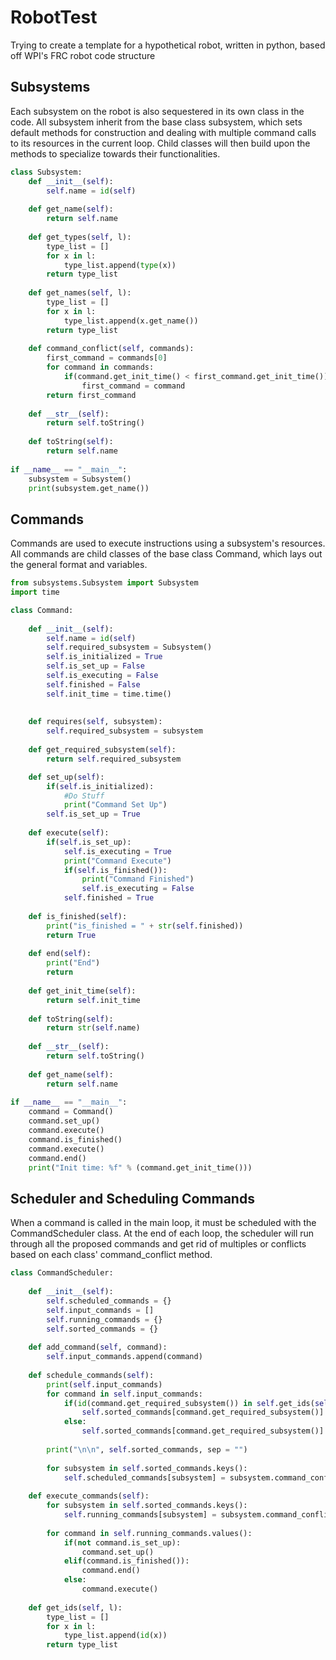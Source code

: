 # RobotTest
Trying to create a template for a hypothetical robot, written in python, based off WPI's FRC robot code structure

## Subsystems
Each subsystem on the robot is also sequestered in its own class in the code. All subsystem inherit from the base class subsystem, which sets default methods for construction and dealing with multiple command calls to its resources in the current loop. Child classes will then build upon the methods to specialize towards their functionalities.

``` python 
class Subsystem:
    def __init__(self):
        self.name = id(self)
        
    def get_name(self):
        return self.name
    
    def get_types(self, l):
        type_list = []
        for x in l:
            type_list.append(type(x))
        return type_list
    
    def get_names(self, l):
        type_list = []
        for x in l:
            type_list.append(x.get_name())
        return type_list
    
    def command_conflict(self, commands):
        first_command = commands[0]
        for command in commands:
            if(command.get_init_time() < first_command.get_init_time()):
                first_command = command
        return first_command
    
    def __str__(self):
        return self.toString()
    
    def toString(self):
        return self.name
    
if __name__ == "__main__":
    subsystem = Subsystem()
    print(subsystem.get_name())
```

## Commands
Commands are used to execute instructions using a subsystem's resources. All commands are child classes of the base class Command, which lays out the general format and variables.

```python
from subsystems.Subsystem import Subsystem
import time

class Command:
        
    def __init__(self):    
        self.name = id(self)
        self.required_subsystem = Subsystem()
        self.is_initialized = True
        self.is_set_up = False
        self.is_executing = False
        self.finished = False
        self.init_time = time.time()
        
        
    def requires(self, subsystem):
        self.required_subsystem = subsystem
        
    def get_required_subsystem(self):
        return self.required_subsystem

    def set_up(self):
        if(self.is_initialized):
            #Do Stuff
            print("Command Set Up")
        self.is_set_up = True
    
    def execute(self):
        if(self.is_set_up):
            self.is_executing = True
            print("Command Execute")
            if(self.is_finished()):
                print("Command Finished")
                self.is_executing = False
            self.finished = True
        
    def is_finished(self):
        print("is_finished = " + str(self.finished))
        return True
    
    def end(self):
        print("End")
        return
    
    def get_init_time(self):
        return self.init_time
    
    def toString(self):
        return str(self.name)
    
    def __str__(self):
        return self.toString()
    
    def get_name(self):
        return self.name
    
if __name__ == "__main__":
    command = Command()
    command.set_up()
    command.execute()
    command.is_finished()
    command.execute()
    command.end()
    print("Init time: %f" % (command.get_init_time()))
```

## Scheduler and Scheduling Commands
When a command is called in the main loop, it must be scheduled with the CommandScheduler class. At the end of each loop, the scheduler will run through all the proposed commands and get rid of multiples or conflicts based on each class' command_conflict method.

```python
class CommandScheduler:
    
    def __init__(self):
        self.scheduled_commands = {}
        self.input_commands = []
        self.running_commands = {}
        self.sorted_commands = {}
        
    def add_command(self, command):
        self.input_commands.append(command)
    
    def schedule_commands(self):
        print(self.input_commands)
        for command in self.input_commands:
            if(id(command.get_required_subsystem()) in self.get_ids(self.sorted_commands.keys())):
                self.sorted_commands[command.get_required_subsystem()].append(command)
            else:
                self.sorted_commands[command.get_required_subsystem()] = [command]
            
        print("\n\n", self.sorted_commands, sep = "")
        
        for subsystem in self.sorted_commands.keys():
            self.scheduled_commands[subsystem] = subsystem.command_conflict(self.sorted_commands[subsystem])
        
    def execute_commands(self):
        for subsystem in self.sorted_commands.keys():
            self.running_commands[subsystem] = subsystem.command_conflict(self.sorted_commands[subsystem])
        
        for command in self.running_commands.values():
            if(not command.is_set_up):
                command.set_up()
            elif(command.is_finished()):
                command.end()
            else:
                command.execute()
                
    def get_ids(self, l):
        type_list = []
        for x in l:
            type_list.append(id(x))
        return type_list
```
